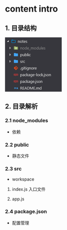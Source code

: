 # content intro

## 1. 目录结构

![content](./img/content.png)

## 2. 目录解析

### 2.1 node_modules

- 依赖

### 2.2 public

- 静态文件

### 2.3 src

- workspace

1. index.js 入口文件

2. app.js  

### 2.4 package.json

- 配置管理